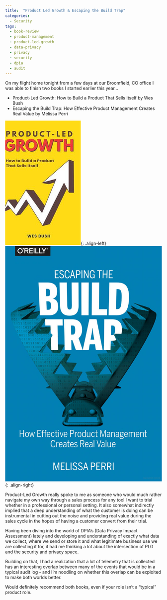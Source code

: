 ```yaml
---
title:  "Product Led Growth & Escaping the Build Trap"
categories: 
  - Security
tags:
  - book-review
  - product-management
  - product-led-growth
  - data-privacy
  - privacy
  - security
  - dpia
  - audit
---
```


On my flight home tonight from a few days at our Broomfield, CO office I was able to finish two books I started earlier this year…
- Product-Led Growth: How to Build a Product That Sells Itself by Wes Bush 
- Escaping the Build Trap: How Effective Product Management Creates Real Value by Melissa Perri

![image-left](/assets/images/plg.jpg){: .align-left}
![image-right](/assets/images/build-trap.jpg){: .align-right}

Product-Led Growth really spoke to me as someone who would much rather navigate my own way through a sales process for any tool I want to trial whether in a professional or personal setting. It also somewhat indirectly implied that a deep understanding of what the customer is doing can be instrumental in cutting out the noise and providing real value during the sales cycle in the hopes of having a customer convert from their trial.

Having been diving into the world of DPIA’s (Data Privacy Impact Assessment) lately and developing and understanding of exactly what data we collect, where we send or store it and what legitimate business use we are collecting it for, it had me thinking a lot about the intersection of PLG and the security and privacy space.

Building on that, I had a realization that a lot of telemetry that is collected has an interesting overlap between many of the events that would be in a typical audit log - and I’m noodling on whether this overlap can be exploited to make both worlds better.

Would definitely recommend both books, even if your role isn’t a “typical” product role.
